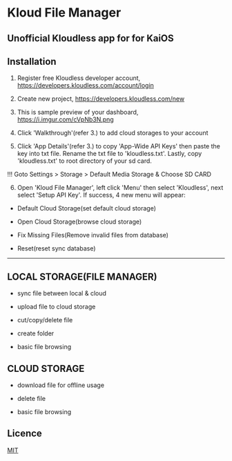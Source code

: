 # Kloud File Manager

## Unofficial Kloudless app for for KaiOS

## Installation

1) Register free Kloudless developer account, https://developers.kloudless.com/account/login

2) Create new project, https://developers.kloudless.com/new

3) This is sample preview of your dashboard, https://i.imgur.com/cVpNb3N.png

4) Click 'Walkthrough'(refer 3.) to add cloud storages to your account

5) Click 'App Details'(refer 3.) to copy 'App-Wide API Keys' then paste the key into txt file. Rename the txt file to 'kloudless.txt'. Lastly, copy 'kloudless.txt' to root directory of your sd card.

!!! Goto Settings > Storage > Default Media Storage & Choose SD CARD

6) Open 'Kloud File Manager', left click 'Menu' then select 'Kloudless', next select 'Setup API Key'. If success, 4 new menu will appear:

- Default Cloud Storage(set default cloud storage)

- Open Cloud Storage(browse cloud storage)

- Fix Missing Files(Remove invalid files from database)

- Reset(reset sync database)

_______________________________________________________________________________

## LOCAL STORAGE(FILE MANAGER)

 - sync file between local & cloud

 - upload file to cloud storage

 - cut/copy/delete file

 - create folder

 - basic file browsing

## CLOUD STORAGE

 - download file for offline usage

 - delete file

 - basic file browsing

## Licence

[MIT](https://opensource.org/licenses/MIT)

